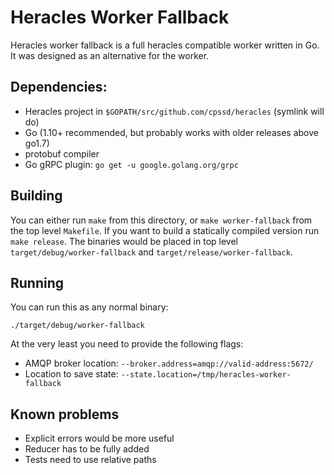 Heracles Worker Fallback
========================

Heracles worker fallback is a full heracles compatible worker written in Go.
It was designed as an alternative for the worker.

## Dependencies:

- Heracles project in `$GOPATH/src/github.com/cpssd/heracles` (symlink will do)
- Go (1.10+ recommended, but probably works with older releases above go1.7)
- protobuf compiler
- Go gRPC plugin: `go get -u google.golang.org/grpc`

## Building
You can either run `make` from this directory, or `make worker-fallback` from
the top level `Makefile`. If you want to build a statically compiled version
run `make release`. The binaries would be placed in top level
`target/debug/worker-fallback` and `target/release/worker-fallback`.

## Running
You can run this as any normal binary:

```
./target/debug/worker-fallback
```

At the very least you need to provide the following flags:
- AMQP broker location: `--broker.address=amqp://valid-address:5672/`
- Location to save state: `--state.location=/tmp/heracles-worker-fallback`

## Known problems

- Explicit errors would be more useful
- Reducer has to be fully added
- Tests need to use relative paths
